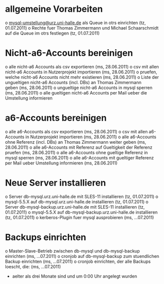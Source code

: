 allgemeine Vorarbeiten
=================
o mysql-umstellung@urz.uni-halle.de als Queue in otrs einrichten (tz, 01.07.2011)
o Rechte fuer Thomas Zimmermann und Michael Schaarschmidt auf die Queue im otrs festlegen (tz, 01.07.2011)

Nicht-a6-Accounts bereinigen
============================
o alle nicht-a6 Accounts als csv exportieren (ms, 28.06.2011)
o csv mit allen nicht-a6 Accounts in Nutzerprojekt importieren (ms, 28.06.2011)
o pruefen, welche nicht-a6 Accounts nicht mehr existieren (ms, 28.06.2011)
o Liste der ungueltigen nicht-a6 Accounts (incl. DBs) an Thomas Zimmermann  
  geben (ms, 28.06.2011)
o ungueltige nicht-a6 Accounts in mysql sperren (ms, 28.06.2011)
o alle gueltigen nicht-a6 Accounts per Mail ueber die Umstellung informieren

a6-Accounts bereinigen
======================
o alle a6-Accounts als csv exportieren (ms, 28.06.2011)
o csv mit allen a6-Accounts in Nutzerprojekt importieren (ms, 28.06.2011)
o alle a6-Accounts ohne Referenz (incl. DBs) an Thomas Zimmermann weiter geben (ms, 28.06.2011)
o alle a6-Accounts mit Referenz auf Gueltigkeit der Referenz pruefen (ms, 28.06.2011)
o alle a6-Accounts ohne gueltige Referenz in mysql sperren (ms, 28.06.2011)
o alle a6-Accounts mit gueltiger Referenz per Mail ueber Umstellung informieren (ms, 28.06.2011)

Neue Server installieren
========================
o Server db-mysql.urz.uni-halle.de mit SLES-11 installieren (tz, 01.07.2011)
o mysql-5.5.X auf db-mysql.urz.uni-halle.de installieren (tz, 01.07.2011)
o Server db-mysql-backup.urz.uni-halle.de mit SLES-11 installieren (tz, 01.07.2011)
o mysql-5.5.X auf db-mysql-backup.urz.uni-halle.de installieren (tz, 01.07.2011)
o kerberos-Plugin fuer mysql ausprobieren (ms, ...07.2011)

Backups einrichten
==================
o Master-Slave-Betrieb zwischen db-mysql und db-mysql-backup einrichten (ms, ...07.2011)
o cronjob auf db-mysql-backup zum stuendlichen Backup einrichten (ms, ...07.2011)
o cronjob einrichten, der alle Backups loescht, die: (ms, ...07.2011)
  - aelter als drei Monate sind und um 0:00 Uhr angelegt wurden
